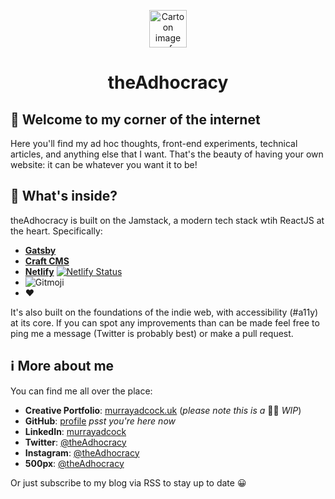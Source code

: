<p align="center">
  <a href="https://theadhocracy.co.uk">
    <img alt="Cartoon image of Murray Adcock." src="https://cms.theadhocracy.co.uk/assets/theadhocracy/website/Logos/adhoc-face.svg" width="60" />
  </a>
</p>
<h1 align="center">
  theAdhocracy
</h1>

## 👋 Welcome to my corner of the internet

Here you'll find my ad hoc thoughts, front-end experiments, technical articles, and anything else that I want. That's the beauty of having your own website: it can be whatever you want it to be!

## 🧐 What's inside?

theAdhocracy is built on the Jamstack, a modern tech stack wtih ReactJS at the heart. Specifically:

-   [**Gatsby**](https://www.gatsbyjs.org)
-   [**Craft CMS**](https://craftcms.com/)
-   [**Netlify**](https://www.netlify.com/) [![Netlify Status](https://api.netlify.com/api/v1/badges/c49878f2-401f-4ffe-a02a-8adb4359c4f8/deploy-status)](https://app.netlify.com/sites/fervent-darwin-bec3e4/deploys)
-   ![Gitmoji](https://img.shields.io/badge/gitmoji-%20😜%20😍-FFDD67.svg?style=flat-square "Gitmoji")
-   ❤

It's also built on the foundations of the indie web, with accessibility (#a11y) at its core. If you can spot any improvements than can be made feel free to ping me a message (Twitter is probably best) or make a pull request.

## ℹ More about me

You can find me all over the place:

-   **Creative Portfolio**: [murrayadcock.uk](https://murrayadcock.uk) (_please note this is a_ 👷‍♂️ _WIP_)
-   **GitHub**: [profile](https://github.com/theAdhocracy) _psst you're here now_
-   **LinkedIn**: [murrayadcock](https://linkedin.com/in/murrayadcock)
-   **Twitter**: [@theAdhocracy](https://twitter.com/theAdhocracy)
-   **Instagram**: [@theAdhocracy](https://instagram.com/theAdhocracy)
-   **500px**: [@theAdhocracy](https://500px.com/theAdhocracy)

Or just subscribe to my blog via RSS to stay up to date 😀
